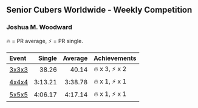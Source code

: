 ## Senior Cubers Worldwide - Weekly Competition
### Joshua M. Woodward

🔥 = PR average, ⚡ = PR single.

| Event | Single | Average | Achievements|
| :-- | --: | --: | :-- |
| [3x3x3](joshua_m_woodward/333.md) | 38.26 | 40.14 | <span style="white-space: nowrap">🔥 x 3, ⚡ x 2</span> |
| [4x4x4](joshua_m_woodward/444.md) | 3:13.21 | 3:38.78 | <span style="white-space: nowrap">🔥 x 1, ⚡ x 1</span> |
| [5x5x5](joshua_m_woodward/555.md) | 4:06.17 | 4:17.14 | <span style="white-space: nowrap">🔥 x 1, ⚡ x 1</span> |

<!-- Global site tag (gtag.js) - Google Analytics -->
<script async src="https://www.googletagmanager.com/gtag/js?id=UA-86348435-3"></script>
<script>window.dataLayer = window.dataLayer || []; function gtag() {dataLayer.push(arguments);} gtag('js', new Date()); gtag('config', 'UA-86348435-3');</script>
